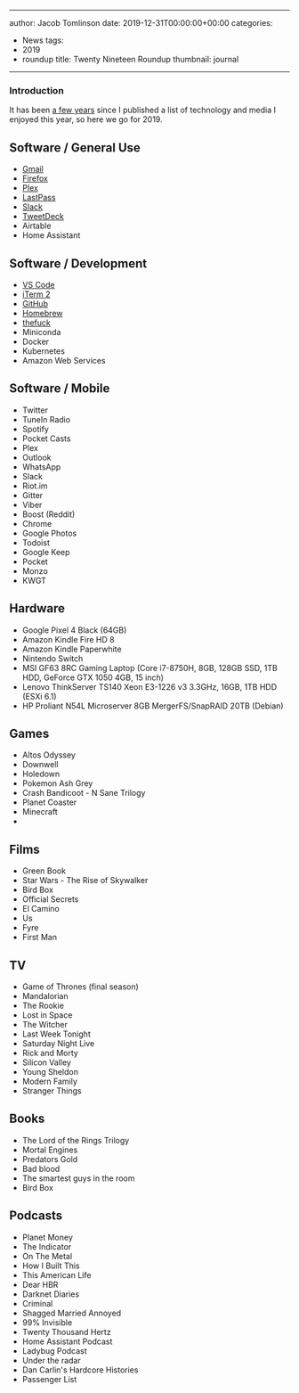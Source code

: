 
---
author: Jacob Tomlinson
date: 2019-12-31T00:00:00+00:00
categories:
  - News
tags:
  - 2019
  - roundup
title: Twenty Nineteen Roundup
thumbnail: journal
---


### Introduction

It has been [a few years](https://www.jacobtomlinson.co.uk/posts/2015/twenty-fifteen-roundup/) since I published a list of technology and media I enjoyed this year, so here we go for 2019.

## Software / General Use

 * [Gmail](https://mail.google.com/)
 * [Firefox](https://www.mozilla.org/en-GB/firefox/new/)
 * [Plex](https://plex.tv/)
 * [LastPass](https://lastpass.com/)
 * [Slack](https://slack.com/)
 * [TweetDeck](https://tweetdeck.twitter.com/)
 * Airtable
 * Home Assistant

## Software / Development

 * [VS Code](https://code.visualstudio.com/)
 * [iTerm 2](http://iterm2.com/)
 * [GitHub](https://github.com/)
 * [Homebrew](http://brew.sh/)
 * [thefuck](https://github.com/nvbn/thefuck)
 * Miniconda
 * Docker
 * Kubernetes
 * Amazon Web Services

## Software / Mobile

 * Twitter
 * TuneIn Radio
 * Spotify
 * Pocket Casts
 * Plex
 * Outlook
 * WhatsApp
 * Slack
 * Riot.im
 * Gitter
 * Viber
 * Boost (Reddit)
 * Chrome
 * Google Photos
 * Todoist
 * Google Keep
 * Pocket
 * Monzo
 * KWGT

## Hardware

 * Google Pixel 4 Black (64GB)
 * Amazon Kindle Fire HD 8
 * Amazon Kindle Paperwhite
 * Nintendo Switch
 * MSI GF63 8RC Gaming Laptop (Core i7-8750H, 8GB, 128GB SSD, 1TB HDD, GeForce GTX 1050 4GB, 15 inch)
 * Lenovo ThinkServer TS140 Xeon E3-1226 v3 3.3GHz, 16GB, 1TB HDD (ESXi 6.1)
 * HP Proliant N54L Microserver 8GB MergerFS/SnapRAID 20TB (Debian)

## Games

 * Altos Odyssey
 * Downwell
 * Holedown
 * Pokemon Ash Grey
 * Crash Bandicoot - N Sane Trilogy
 * Planet Coaster
 * Minecraft
 * 

## Films

* Green Book
* Star Wars - The Rise of Skywalker
* Bird Box
* Official Secrets
* El Camino
* Us
* Fyre
* First Man

## TV

* Game of Thrones (final season)
* Mandalorian
* The Rookie
* Lost in Space
* The Witcher
* Last Week Tonight
* Saturday Night Live
* Rick and Morty
* Silicon Valley
* Young Sheldon
* Modern Family
* Stranger Things

## Books

* The Lord of the Rings Trilogy
* Mortal Engines
* Predators Gold
* Bad blood
* The smartest guys in the room
* Bird Box

## Podcasts

* Planet Money
* The Indicator
* On The Metal
* How I Built This
* This American Life
* Dear HBR
* Darknet Diaries
* Criminal
* Shagged Married Annoyed
* 99% Invisible
* Twenty Thousand Hertz
* Home Assistant Podcast
* Ladybug Podcast
* Under the radar
* Dan Carlin's Hardcore Histories
* Passenger List
<!--stackedit_data:
eyJoaXN0b3J5IjpbLTQyOTkxNTQxNCwtMzEwMTYyNzA5XX0=
-->